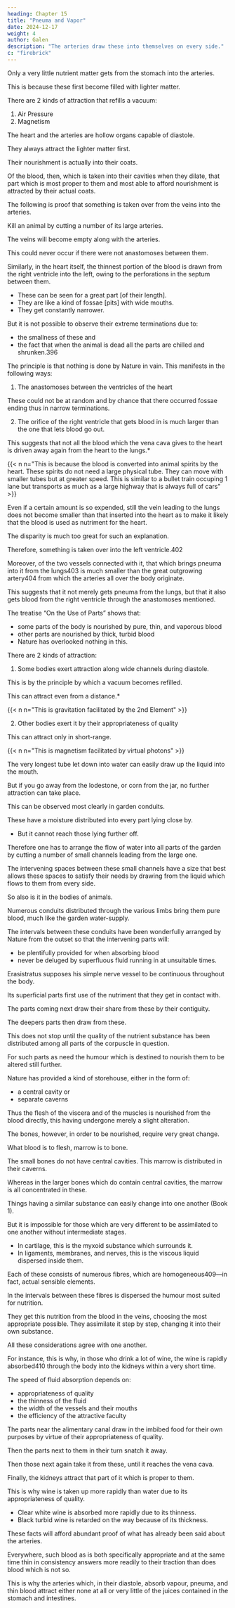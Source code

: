 ```yaml
---
heading: Chapter 15
title: "Pneuma and Vapor"
date: 2024-12-17
weight: 4
author: Galen
description: "The arteries draw these into themselves on every side."
c: "firebrick"
---
```



Only a very little nutrient matter gets from the stomach into the arteries.

This is because these first become filled with lighter matter. 

There are 2 kinds of attraction that refills a vacuum:

 <!-- becomes refilled and that caused by appropriateness of quality;392  -->

1. Air Pressure
2. Magnetism

<!-- air is drawn into bellows in one way, and iron by the lodestone in another.  -->

<!-- The traction which results from evacuation acts primarily on what is light, whilst that from appropriateness of quality acts frequently, it may be, on what is heavier (if this should be naturally more nearly related393).  -->

The heart and the arteries are hollow organs capable of diastole.

They always attract the lighter matter first.

Their nourishment is actually into their coats.

 <!-- (which are the real bodies of these organs) that the appropriate matter is drawn.394  -->

Of the blood, then, which is taken into their cavities when they dilate, that part which is most proper to them and most able to afford nourishment is attracted by their actual coats.

<!-- Now, apart from what has been said,395  -->

The following is proof that something is taken over from the veins into the arteries.

Kill an animal by cutting a number of its large arteries.

The veins will become empty along with the arteries.

This could never occur if there were not anastomoses between them. 

Similarly, in the heart itself, the thinnest portion of the blood is drawn from the right ventricle into the left, owing to the perforations in the septum between them.
- These can be seen for a great part [of their length].
- They are like a kind of fossae [pits] with wide mouths.
- They get constantly narrower.

But it is not possible to observe their extreme terminations due to:
- the smallness of these and
- the fact that when the animal is dead all the parts are chilled and shrunken.396 

<!-- Here, too, however, our argument,397 starting from  -->

The principle is that nothing is done by Nature in vain. This manifests in the following ways:

1. The anastomoses between the ventricles of the heart

These could not be at random and by chance that there occurred fossae ending thus in narrow terminations.

2. The orifice of the right ventricle that gets blood in is much larger than the one that lets blood go out.

<!-- And secondly [the presence of these anastomoses has been assumed] from the fact that, 

of the two orifices in the right , the one conducting blood in and the other out, the former398 is much the larger.  -->

<!-- For, the fact that the insertion of the vena cava into the heart399 is larger than the vein which is inserted into the lungs400  -->

This suggests that not all the blood which the vena cava gives to the heart is driven away again from the heart to the lungs.*

{{< n n="This is because the blood is converted into animal spirits by the heart. These spirits do not need a large physical tube. They can move with smaller tubes but at greater speed. This is similar to a bullet train occuping 1 lane but transports as much as a large highway that is always full of cars" >}}

<!-- Nor can it be said that any of the blood is expended in the nourishment of the actual body of the heart, since there is another vein401 which breaks up in it and which does not take its origin nor get its share of blood from the heart itself.  -->

Even if a certain amount is so expended, still the vein leading to the lungs does not become smaller than that inserted into the heart as to make it likely that the blood is used as nutriment for the heart.

The disparity is much too great for such an explanation.

Therefore, something is taken over into the left ventricle.402

Moreover, of the two vessels connected with it, that which brings pneuma into it from the lungs403 is much smaller than the great outgrowing artery404 from which the arteries all over the body originate.

This suggests that it not merely gets pneuma from the lungs, but that it also gets blood from the right ventricle through the anastomoses mentioned.

The treatise “On the Use of Parts” shows that:
- some parts of the body is nourished by pure, thin, and vaporous blood
- other parts are nourished by thick, turbid blood
- Nature has overlooked nothing in this.

There are 2 kinds of attraction:

1. Some bodies exert attraction along wide channels during diastole.

This is by the principle by which a vacuum becomes refilled.

This can attract even from a distance.*

{{< n n="This is gravitation facilitated by the 2nd Element" >}}

2. Other bodies exert it by their appropriateness of quality

This can attract only in short-range. 

{{< n n="This is magnetism facilitated by virtual photons" >}}

 <!-- while the latter can only do so from among things which are quite close to them;  -->

The very longest tube let down into water can easily draw up the liquid into the mouth.

But if you go away from the lodestone, or corn from the jar, no further attraction can take place.

<!-- (an instance of this kind has in fact been already given405) -->

This can be observed most clearly in garden conduits.

These have a moisture distributed into every part lying close by.
- But it cannot reach those lying further off.

Therefore one has to arrange the flow of water into all parts of the garden by cutting a number of small channels leading from the large one.

The intervening spaces between these small channels have a size that best allows these spaces to satisfy their needs by drawing from the liquid which flows to them from every side.

So also is it in the bodies of animals.

Numerous conduits distributed through the various limbs bring them pure blood, much like the garden water-supply.

The intervals between these conduits have been wonderfully arranged by Nature from the outset so that the intervening parts will:
- be plentifully provided for when absorbing blood
- never be deluged by superfluous fluid running in at unsuitable times.

<!-- For the way in which they obtain nourishment is somewhat as follows.  -->

<!-- In the body406 which is -->

Erasistratus supposes his simple nerve vessel to be continuous throughout the body.

Its superficial parts first use of the nutriment that they get in contact with.

The parts coming next draw their share from these by their contiguity.

The deepers parts then draw from these. 

This does not stop until the quality of the nutrient substance has been distributed among all parts of the corpuscle in question.

For such parts as need the humour which is destined to nourish them to be altered still further.

Nature has provided a kind of storehouse, either in the form of:
- a central cavity or
- separate caverns 

<!-- 407 or something analogous to caverns.  -->

Thus the flesh of the viscera and of the muscles is nourished from the blood directly, this having undergone merely a slight alteration.

The bones, however, in order to be nourished, require very great change.

What blood is to flesh, marrow is to bone.

The small bones do not have central cavities. This marrow is distributed in their caverns. 

Whereas in the larger bones which do contain central cavities, the marrow is all concentrated in these.

<!-- For, as was pointed out in the first book,408  -->

Things having a similar substance can easily change into one another (Book 1). 

But it is impossible for those which are very different to be assimilated to one another without intermediate stages. 

- In cartilage, this is the myxoid substance which surrounds it.
- In ligaments, membranes, and nerves, this is the viscous liquid dispersed inside them.

Each of these consists of numerous fibres, which are homogeneous409—in fact, actual sensible elements.

In the intervals between these fibres is dispersed the humour most suited for nutrition.

They get this nutrition from the blood in the veins, choosing the most appropriate possible. They assimilate it step by step, changing it into their own substance.

All these considerations agree with one another.

 <!-- and bear sufficient witness to the truth of what has been already demonstrated; there is thus no need to prolong the discussion further. -->

<!-- For, from what has been said, anyone can readily discover in what way all the particular [vital activities] come about.  -->

For instance, this is why, in those who drink a lot of wine, the wine is rapidly absorbed410 through the body into the kidneys within a very short time. 

The speed of fluid absorption depends on:
- appropriateness of quality
- the thinness of the fluid
- the width of the vessels and their mouths
- the efficiency of the attractive faculty

The parts near the alimentary canal draw in the imbibed food for their own purposes by virtue of their appropriateness of quality.

Then the parts next to them in their turn snatch it away.

Then those next again take it from these, until it reaches the vena cava. 

Finally, the kidneys attract that part of it which is proper to them. 

This is why wine is taken up more rapidly than water due to its appropriateness of quality.
- Clear white wine is absorbed more rapidly due to its thinness.
- Black turbid wine is retarded on the way because of its thickness.

These facts will afford abundant proof of what has already been said about the arteries.

Everywhere, such blood as is both specifically appropriate and at the same time thin in consistency answers more readily to their traction than does blood which is not so.

This is why the arteries which, in their diastole, absorb vapour, pneuma, and thin blood attract either none at all or very little of the juices contained in the stomach and intestines.



<!-- 299 “Of food to feeder,” i.e. of the environment to the organism. cf. p. 39, chap. xi.

300 “Drawing”; cf. p. 116, note 2.

301 For these terms (prosthesis and prosphysis in Greek) cf. p. 39, notes 5 and 6.

302 Lit. “through the energizing (or functioning) of the attractive faculty”; the faculty (δύναμις) in operation is an activity (ἐνέργεια). cf. p. 3, note 2.

303 This chapter is an excellent example of Galen’s method of reasoning a priori. The complementary inductive method, however, is employed in the next chapter. cf. p. 209, note 1.

304 The deductive.

305 The logos is the argument or “theory” arrived at by the process of λογικὴ θεωρία or “theorizing”; cf. p. 151, note 3; p. 205, note 1.

306 The Greek words for the uterus (mêtrae and hysterae) probably owe their plural form to the belief that the organ was bicornuate in the human, as it is in some of the lower species.

307 Note this expression. For Galen’s views on the origin of species, cf. Introduction, p. xxxi., footnote.

308 Herophilus of Chalcedon (circa 300 B.C.) was, like Erasistratus, a representative of the anatomical school of Alexandria. His book on Midwifery was known for centuries. cf. Introduction, p. xii.

309 Relaxation of utero-sacral ligaments as an important predisposing cause of prolapsus uteri.

310 That is, at the end of the first stage of labour.

311 The pylorus.

312 “Chylosis,” chylification. cf. p. 240, note 1.

313 Lit. barley-“chyle,” i.e. barley-water.

314 i.e. not the mere mechanical breaking down of food, but a distinctively vital action of “alteration.”

315 Pepsis.

316 Book I., chaps. x., xi.

317 cf. p. 222, note 1.

318 Choledochous.

319 More exactly peristolé; cf. p. 97, note 1.

320 Neuburger says of Erasistratus that “dissection had taught him to think in terms of anatomy.” It was chiefly the gross movements or structure of organs with which he concerned himself. Where an organ had no obvious function, he dubbed it “useless”; e.g. the spleen (cf. p. 143).

321 i.e. contracting and dilating; no longitudinal movements involved; cf. p. 263, note 2.

322 cf. p. 282, note 1.

323 Book II., chaps. ii. and viii.

324 Note use of psychological terms in biology. cf. also p. 133, note 3.

325 “In everything.” cf. p. 66, note 3.

326 Galen confuses the nutrition of organs with that of the ultimate living elements or cells; the stomach does not, of course, feed itself in the way a cell does. cf. Introduction, p. xxxii.

327 cf. Asclepiades’s theory regarding the urine, p. 51.

328 The process of application or prosthesis. cf. p. 223, note 3.

329 Mutual influence of organism and environment.

330 Qualitative change. cf. Book I., chap. ii.

331 Apparently skin-diseases in which a superficial crust (resembling the lichen on a tree-trunk) forms—e.g. psoriasis.

332 Note especially pneuma and innate heat, which practically stand for oxygen and the heat generated in oxidation. cf. p. 41, note 3.

333 Book I., chap. x.

334 That is to say, faeces are obviously altered food. This alteration cannot have taken place entirely in the small intestine: therefore alteration of food must take place in the stomach.

335 cf. p. 39.

336 Asclepiades held that there was no such thing as real qualitative change; the food was merely broken up into its constituent molecules, and absorbed unaltered. cf. p. 49, note 5.

337 i.e. denial of forethought in the Physis.

338 v. p. 9, et passim.

339 cf. p. 97.

340 It appears to me, from comparison between this and other passages in Galen’s writings (notably Use of Parts, iv., 8), that he means by the “two coats” simply the mucous and the muscular coats. In this case the “straight” or “longitudinal” fibres of the inner coat would be the rugae; the “circular” fibres of the inner intestinal coat would be the valvulae conniventes.

341 The term here rendered peristalsis is peristolé in Greek; it is applied only to the intermittent movements of muscles placed circularly round a lumen or cavity, and comprehends systolé or contraction and diastolé or dilatation. In its modern significance, peristalsis, however, also includes the movements of longitudinal fibres. cf. p. 97, note 1.

342 i.e. those containing non-striped or “involuntary” muscle fibres; organs governed by the “natural” pneuma; cf. p. 186, note 3.

343 By this term is meant only what we should call the “voluntary” muscles.

344 cf. p. 97.

345 For “symptom,” cf. p. 13, and p. 12, note 3. “Transitum namque materiae per angustum corpus id accidens consequitur” (Linacre). Less a “result” or “consequence” than an “accompaniment.”

346 i.e. this is a purely mechanical process.

347 i.e.. this phenomenon is a proof neither of peristolé nor of attraction. cf. p. 97, note 2.

348 Contraction and dilatation of course being reversed.

349 The channa is a kind of sea-perch; “a species of Serranus, either S. scriba or S. cabrilla” (D’Arcy W. Thompson). cf. Aristotle’s Nat. Hist. (D’Arcy Thompson’s edition, Oxford, 1910), IV., xi., 538 A, 20. The synodont “is not to be identified with certainty, but is supposed to be Dentex vulgaris,” that is, an edible Mediterranean perch. “It is not the stomach,” adds Prof. Thompson, “but the air-bladder that gets everted and hangs out of the mouth in fishes, especially when they are hauled in from a considerable depth.” cf. H. A., VIII., ii., 591 B, 5.

350 Under the term “neura,” tendons were often included as well as nerves. Similarly in modern Dutch the word zenuw (“sinew”) means both a tendon and a nerve; zenuwachtig = “nervous.”

351 Rather than the alternative reading, τὸν ἔσωθεν χιτῶνα. Galen apparently supposes that the outer coat will not be damaged, as the cuts will pass between its fibres. These cuts would be, presumably, short ones, at various levels, no single one of them involving the whole circumference of the gullet.

352 cf. p. 205.

353 Thus Galen elsewhere calls the spleen a mere emunctory (ἐκμαγεῖον) of the liver. cf. p. 214, note 1.

354 cf. p. 269.

355 The urinary bladders of pigs (such as Galen dissected) are thin, and appear to have only one coat.

356 cf. p. 243.

357 My suggestion is that Galen refers to (1) the mucous coat, with its valvulae conniventes, and (2) the muscular coat, of which the chief layer is made up of circular fibres. cf. p. 262, note 1.

358 Or utility.

359 Relationship between physiology and pathology again emphasized. cf. p. 188, note 2.

360 Or physicist—the investigator of the Physis or Nature. cf. p. 196, note 2. Note here the use of analogical reasoning. cf. p. 113, note 2.

361 cf. p. 95.

362 I. xiii.; II. ii.

363 Galen’s idea is that if reversal of the direction of flow can occur in the primae viae (in vomiting), it may also be expected to occur in the secundae viae or absorptive channels.

364 For this “delivery,” “up-yield,” or anadosis, v. p. 13, note 5.

365 The mesenteric veins.

366 Linacre renders: “Una omnium confluxio ac conspiratio”; and he adds the marginal note “Totum corpus nostrum est conspirabile et confluxile per meatus communes.” cf. p. 48.

367 The alimentary canal, as not being edible, is not considered a splanchnon or viscus.

368 Lit. rheums; hence our term rheumatism.

369 Here Galen apparently indicates that vital functions are at least partly explicable in terms of mechanical law. cf. Introduction, p. xxviii.

370 cf. pp. 211, 247.

371 See p. 298, note 1.

372 The ends of the veins in the alimentary canal from which absorption or anadosis had originally taken place.

373 Diathesis.

374 Diathesis.

375 Pathos.

376 He means, not only under the stress of special circumstances, but also normally.

377 Lit. “rough artery.” The air-passages as well as the arteries proper were supposed by the Greeks to carry air (pneuma); diastole of arteries was, like expansion of the chest, a movement for drawing in air. cf. p. 317, note 1.

378 cf. p. 39, chap. xi.

379 Lit. orexis.

380 Lit. a “physical” organ; that is, a mere instrument or organon of the Physis,—not one of the Psyche or conscious personality. cf. semen, p. 132, note 1.

381 cf. p. 317, note 2; p. 319, chap. xv.

382 Note that absorption takes place from the stomach as well as the intestines. cf. p. 118, note 1.

383 That is, among the ultimate tissues or cells.

384 Pp. 205-9.

385 By this term, of course, the air-passages are also meant; cf. p. 305.

386 cf. p. 34, note 1.

387 cf. p. 121, note 4.

388 Pulmonary vein, or rather, left auricle. Galen means a reflux through the mitral orifice; the left auricle was looked on rather as the termination of the pulmonary veins than as a part of the heart. cf. p. 323, note 4. He speaks here of a kind of “physiological” mitral incompetence.

389 Horror vacui.

390 cf. p. 305, note 2.

391 cf. p. 308, note 1.

392 The “mechanical” principle of horror vacui contrasted with the “physical” or semi-physiological principle of specific attraction. Appropriateness here might almost be rendered affinity or kinship. cf. note 2, infra.

393 “Related,” “akin.” cf. p. 36, note 2.

394 The coats exercise the vital traction, the cavities the merely mechanical. cf. p. 165, note 2.

395 Chap. xiv.

396 These fossae were probably the recesses between the columnae carnae.

397 On logos cf. p. 226, note 2.

398 He means the tricuspid orifice. cf. p. 121, note 4.

399 The right auricle was looked on less as a part of the heart than as an expansion or “insertion” of the vena cava.

400 This “vein” (really the pulmonary artery) was supposed to be the channel by which the lungs received nutriment from the right heart. cf. p. 121, note 3.

401 The coronary vein.

402 Galen’s conclusion, of course, is, so far, correct, but he has substituted an imaginary direct communication between the ventricles for the actual and more roundabout pulmonary circulation, of whose existence he apparently had no idea. His views were eventually corrected by the Renascence anatomists. cf. Introduction, pp. xxii.-xxiii.

403 He means the left auricle, considered as the termination of the pulmonary “arteries”; cf. p. 314, note 3.

404 The aorta, its orifice being circular, appears bigger than the slit-like mitral orifice.

405 p. 87.

406 Or we may render it “corpuscle”; Galen practically means the cell. cf. p. 153, note 2.

407 cf. the term “cavernous tissue.”

408 I. x.

409 Lit. homoeomerous, i.e. “the same all through,” of similar structure throughout, the elements of living matter, cf. p. 20, note 3, and cf. also the “cell” of Erasistratus, p. 153.

410 “Delivered,” “dispersed”; cf. p. 13, note 5.
 -->
